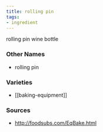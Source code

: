 ```yaml
---
title: rolling pin
tags:
- ingredient
---
```

rolling pin wine bottle

### Other Names

* rolling pin

### Varieties

* [[baking-equipment]]

### Sources
* http://foodsubs.com/EqBake.html
